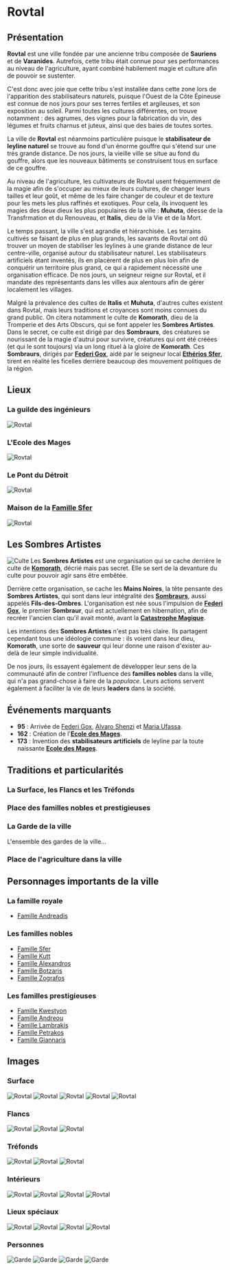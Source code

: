 # Rovtal

## Présentation
**Rovtal** est une ville fondée par une ancienne tribu composée de **Sauriens** et de **Varanides**. Autrefois, cette tribu était connue pour ses performances au niveau de l'agriculture, ayant combiné habilement magie et culture afin de pouvoir se sustenter. 

C'est donc avec joie que cette tribu s'est installée dans cette zone lors de l'apparition des stabilisateurs naturels, puisque l'Ouest de la Côte Épineuse est connue de nos jours pour ses terres fertiles et argileuses, et son exposition au soleil. Parmi toutes les cultures différentes, on trouve notamment : des agrumes, des vignes pour la fabrication du vin, des légumes et fruits charnus et juteux, ainsi que des baies de toutes sortes.

La ville de **Rovtal** est néanmoins particulière puisque le **stabilisateur de leyline naturel** se trouve au fond d'un énorme gouffre qui s'étend sur une très grande distance. De nos jours, la vieille ville se situe au fond du gouffre, alors que les nouveaux bâtiments se construisent tous en surface de ce gouffre.

Au niveau de l'agriculture, les cultivateurs de Rovtal usent fréquemment de la magie afin de s'occuper au mieux de leurs cultures, de changer leurs tailles et leur goût, et même de les faire changer de couleur et de texture pour les mets les plus raffinés et exotiques. Pour cela, ils invoquent les magies des deux dieux les plus populaires de la ville : **Muhuta**, déesse de la Transfrmation et du Renouveau, et **Italis**, dieu de la Vie et de la Mort. 

Le temps passant, la ville s'est agrandie et hiérarchisée. Les terrains cultivés se faisant de plus en plus grands, les savants de Rovtal ont dû trouver un moyen de stabiliser les leylines à une grande distance de leur centre-ville, organisé autour du stabilisateur naturel. Les stabilisateurs artificiels étant inventés, ils en placèrent de plus en plus loin afin de conquérir un territoire plus grand, ce qui a rapidement nécessité une organisation efficace. De nos jours, un seigneur reigne sur Rovtal, et il mandate des représentants dans les villes aux alentours afin de gérer localement les villages. 

Malgré la prévalence des cultes de **Italis** et **Muhuta**, d'autres cultes existent dans Rovtal, mais leurs traditions et croyances sont moins connues du grand public. On citera notamment le culte de **Komorath**, dieu de la Tromperie et des Arts Obscurs, qui se font appeler les **Sombres Artistes**. Dans le secret, ce culte est dirigé par des **Sombraurs**, des créatures se nourissant de la magie d'autrui pour survivre, créatures qui ont été créées (et qui le sont toujours) via un long rituel à la gloire de **Komorath**. Ces **Sombraurs**, dirigés par [**Federi Gox**](../PERSONNAGES/SOMBRES_ARTISTES/Federi_Gox.md), aidé par le seigneur local [**Ethérios Sfer**](../PERSONNAGES/SOMBRES_ARTISTES/Ethérios_Sfer.md), tirent en réalité les ficelles derrière beaucoup des mouvement politiques de la région.

## Lieux 
### La guilde des ingénieurs
![Rovtal](../../_images/Rovtal15.png)

### L'Ecole des Mages

![Rovtal](../../_images/Rovtal7.png)

### Le Pont du Détroit
![Rovtal](../../_images/Rovtal8.png)

### Maison de la [Famille Sfer](../PERSONNAGES/ROVTAL/GROUPES/Famille_Sfer.md)
![Rovtal](../../_images/Rovtal25.png)

## Les Sombres Artistes
![Culte](../../_images/sombraur_ritual.png)
Les **Sombres Artistes** est une organisation qui se cache derrière le culte de [**Komorath**](../COSMOLOGIE/PLANS_ET_DIVINITES/Komorath.md), décrié mais pas secret. Elle se sert de la devanture du culte pour pouvoir agir sans être embêtée.

Derrière cette organisation, se cache les **Mains Noires**, la tête pensante des **Sombres Artistes**, qui sont dans leur intégralité des [**Sombraurs**](../ESPECES/ESPECES_MAGIQUES/Sombraur.md), aussi appelés **Fils-des-Ombres**. L'organisation est née sous l'impulsion de [**Federi Gox**](../PERSONNAGES/SOMBRES_ARTISTES/Federi_Gox.md), le premier **Sombraur**, qui est actuellement en hibernation, afin de recréer l'ancien clan qu'il avait monté, avant la [**Catastrophe Magique**](../AUTRES/CatastropheMagique.md).

Les intentions des **Sombres Artistes** n'est pas très claire. Ils partagent cependant tous une idéologie commune : ils voient dans leur dieu, **Komorath**, une sorte de **sauveur** qui leur donne une raison d'exister au-delà de leur simple individualité.

De nos jours, ils essayent également de développer leur sens de la communauté afin de contrer l'influence des **familles nobles** dans la ville, qui n'a pas grand-chose à faire de la *populace*. Leurs actions servent également à faciliter la vie de leurs **leaders** dans la société.

## Événements marquants
* **95** : Arrivée de [Federi Gox](../PERSONNAGES/SOMBRES_ARTISTES/Federi_Gox.md), [Alvaro Shenzi](../PERSONNAGES/SOMBRES_ARTISTES/Alvaro_Shenzi.md) et [Maria Ufassa](../PERSONNAGES/SOMBRES_ARTISTES/Maria_Ufassa.md).
* **162** : Création de l'[**Ecole des Mages**](#lecole-des-mages).
* **173** : Invention des **stabilisateurs artificiels** de leyline par la toute naissante [**Ecole des Mages**](#lecole-des-mages).

## Traditions et particularités
### La Surface, les Flancs et les Tréfonds

### Place des familles nobles et prestigieuses

### La Garde de la ville
L'ensemble des gardes de la ville...

### Place de l'agriculture dans la ville

## Personnages importants de la ville

### La famille royale
* [Famille Andreadis](../PERSONNAGES/ROVTAL/GROUPES/Famille_Andreadis.md)

### Les familles nobles
* [Famille Sfer](../PERSONNAGES/ROVTAL/GROUPES/Famille_Sfer.md)
* [Famille Kutt](../PERSONNAGES/ROVTAL/GROUPES/Famille_Kutt.md)
* [Famille Alexandros](../PERSONNAGES/ROVTAL/GROUPES/Famille_Alexandros.md)
* [Famille Botzaris](../PERSONNAGES/ROVTAL/GROUPES/Famille_Botzaris.md)
* [Famille Zografos](../PERSONNAGES/ROVTAL/GROUPES/Famille_Zografos.md)

### Les familles prestigieuses
* [Famille Kwestyon](../PERSONNAGES/ROVTAL/GROUPES/Famille_Kwestyon.md)
* [Famille Andreou](../PERSONNAGES/ROVTAL/GROUPES/Famille_Andreou.md)
* [Famille Lambrakis](../PERSONNAGES/ROVTAL/GROUPES/Famille_Lambrakis.md)
* [Famille Petrakos](../PERSONNAGES/ROVTAL/GROUPES/Famille_Petrakos.md)
* [Famille Giannaris](../PERSONNAGES/ROVTAL/GROUPES/Famille_Giannaris.md)

## Images
### Surface
![Rovtal](../../_images/Rovtal6.png)
![Rovtal](../../_images/Rovtal3.png)
![Rovtal](../../_images/Rovtal9.png)
![Rovtal](../../_images/Rovtal13.png)
![Rovtal](../../_images/Rovtal11.png)
### Flancs
![Rovtal](../../_images/Rovtal2.png)
![Rovtal](../../_images/Rovtal4.png)
![Rovtal](../../_images/Rovtal5.png)
### Tréfonds
![Rovtal](../../_images/Rovtal16.png)
![Rovtal](../../_images/Rovtal17.png)
![Rovtal](../../_images/Rovtal19.png)
### Intérieurs
![Rovtal](../../_images/Rovtal20.png)
![Rovtal](../../_images/Rovtal21.png)
![Rovtal](../../_images/Rovtal22.png)
![Rovtal](../../_images/Rovtal23.png)
### Lieux spéciaux
![Rovtal](../../_images/Rovtal10.png)
![Rovtal](../../_images/Rovtal27.png)
![Rovtal](../../_images/Rovtal26.png)
![Rovtal](../../_images/Rovtal24.png)
### Personnes
![Garde](../../_images/gardeRovtal1.png)
![Garde](../../_images/gardeRovtal2.png)
![Garde](../../_images/gardeRovtal3.png)
![Garde](../../_images/GardeRovtal4.png)
